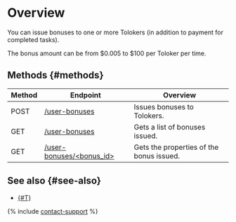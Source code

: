 # Overview

You can issue bonuses to one or more Tolokers (in addition to payment for completed tasks).

The bonus amount can be from $0.005 to $100 per Toloker per time.

## Methods {#methods}

Method | Endpoint | Overview
----- | ----- | -----
POST | [/user-bonuses](create-bonus.md) | Issues bonuses to Tolokers.
GET | [/user-bonuses](get-bonus-list.md) | Gets a list of bonuses issued.
GET | [/user-bonuses/<bonus_id>](get-one-bonus.md) | Gets the properties of the bonus issued.

## See also {#see-also}

- [{#T}](../../guide/concepts/bonus.md)

{% include [contact-support](../../guide/_includes/contact-support.md) %}